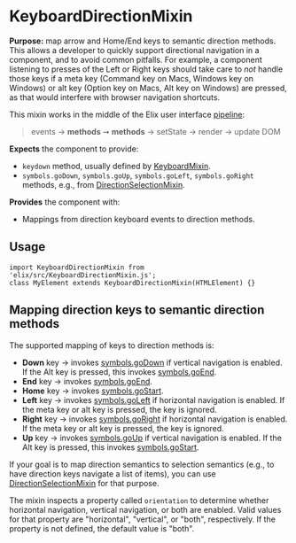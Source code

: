 # KeyboardDirectionMixin

**Purpose:** map arrow and Home/End keys to semantic direction methods. This allows a developer to quickly support directional navigation in a component, and to avoid common pitfalls. For example, a component listening to presses of the Left or Right keys should take care to _not_ handle those keys if a meta key (Command key on Macs, Windows key on Windows) or alt key (Option key on Macs, Alt key on Windows) are pressed, as that would interfere with browser navigation shortcuts.


This mixin works in the middle of the Elix user interface [pipeline](pipeline):

> events → **methods** ➞ **methods** → setState → render → update DOM

**Expects** the component to provide:
* `keydown` method, usually defined by [KeyboardMixin](KeyboardMixin).
* `symbols.goDown`, `symbols.goUp`, `symbols.goLeft`, `symbols.goRight` methods, e.g., from [DirectionSelectionMixin](DirectionSelectionMixin).

**Provides** the component with:
* Mappings from direction keyboard events to direction methods.


## Usage

    import KeyboardDirectionMixin from 'elix/src/KeyboardDirectionMixin.js';
    class MyElement extends KeyboardDirectionMixin(HTMLElement) {}


## Mapping direction keys to semantic direction methods

The supported mapping of keys to direction methods is:

* **Down** key → invokes [symbols.goDown](symbols#goDown) if vertical navigation
  is enabled. If the Alt key is pressed, this invokes
  [symbols.goEnd](symbols#goEnd).
* **End** key → invokes [symbols.goEnd](symbols#goEnd).
* **Home** key → invokes [symbols.goStart](symbols#goStart).
* **Left** key → invokes [symbols.goLeft](symbols#goLeft) if horizontal
  navigation is enabled. If the meta key or alt key is pressed, the key is
  ignored.
* **Right** key → invokes [symbols.goRight](symbols#goRight) if horizontal
  navigation is enabled. If the meta key or alt key is pressed, the key is
  ignored.
* **Up** key → invokes [symbols.goUp](symbols#goUp) if vertical navigation is
  enabled. If the Alt key is pressed, this invokes
  [symbols.goStart](symbols#goStart).

If your goal is to map direction semantics to selection semantics (e.g., to have direction keys navigate a list of items), you can use [DirectionSelectionMixin](DirectionSelectionMixin) for that purpose.

The mixin inspects a property called `orientation` to determine whether horizontal navigation, vertical navigation, or both are enabled. Valid values for that property are "horizontal", "vertical", or "both", respectively. If the property is not defined, the default value is "both".
